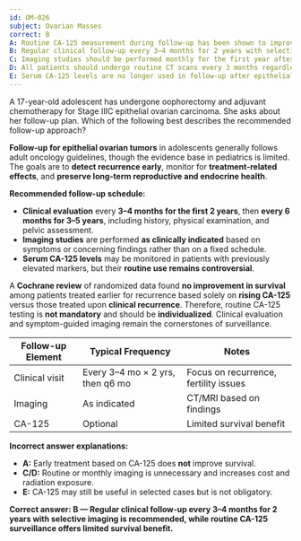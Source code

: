 ```yaml
---
id: OM-026
subject: Ovarian Masses
correct: B
A: Routine CA-125 measurement during follow-up has been shown to improve survival outcomes
B: Regular clinical follow-up every 3–4 months for 2 years with selective imaging is recommended, while routine CA-125 surveillance offers limited survival benefit
C: Imaging studies should be performed monthly for the first year after surgery
D: All patients should undergo routine CT scans every 3 months regardless of stage
E: Serum CA-125 levels are no longer used in follow-up after epithelial ovarian cancer treatment
---
```


A 17-year-old adolescent has undergone oophorectomy and adjuvant chemotherapy for Stage IIIC epithelial ovarian carcinoma. She asks about her follow-up plan. Which of the following best describes the recommended follow-up approach?

<!-- EXPLANATION -->

**Follow-up for epithelial ovarian tumors** in adolescents generally follows adult oncology guidelines, though the evidence base in pediatrics is limited. The goals are to **detect recurrence early**, monitor for **treatment-related effects**, and **preserve long-term reproductive and endocrine health**.

**Recommended follow-up schedule:**
- **Clinical evaluation** every **3–4 months for the first 2 years**, then **every 6 months for 3–5 years**, including history, physical examination, and pelvic assessment.  
- **Imaging studies** are performed **as clinically indicated** based on symptoms or concerning findings rather than on a fixed schedule.  
- **Serum CA-125 levels** may be monitored in patients with previously elevated markers, but their **routine use remains controversial**.

A **Cochrane review** of randomized data found **no improvement in survival** among patients treated earlier for recurrence based solely on **rising CA-125** versus those treated upon **clinical recurrence**. Therefore, routine CA-125 testing is **not mandatory** and should be **individualized**. Clinical evaluation and symptom-guided imaging remain the cornerstones of surveillance.

| **Follow-up Element** | **Typical Frequency** | **Notes** |
|------------------------|----------------------|------------|
| Clinical visit | Every 3–4 mo × 2 yrs, then q6 mo | Focus on recurrence, fertility issues |
| Imaging | As indicated | CT/MRI based on findings |
| CA-125 | Optional | Limited survival benefit |

**Incorrect answer explanations:**
- **A:** Early treatment based on CA-125 does **not** improve survival.  
- **C/D:** Routine or monthly imaging is unnecessary and increases cost and radiation exposure.  
- **E:** CA-125 may still be useful in selected cases but is not obligatory.

**Correct answer: B — Regular clinical follow-up every 3–4 months for 2 years with selective imaging is recommended, while routine CA-125 surveillance offers limited survival benefit.**
